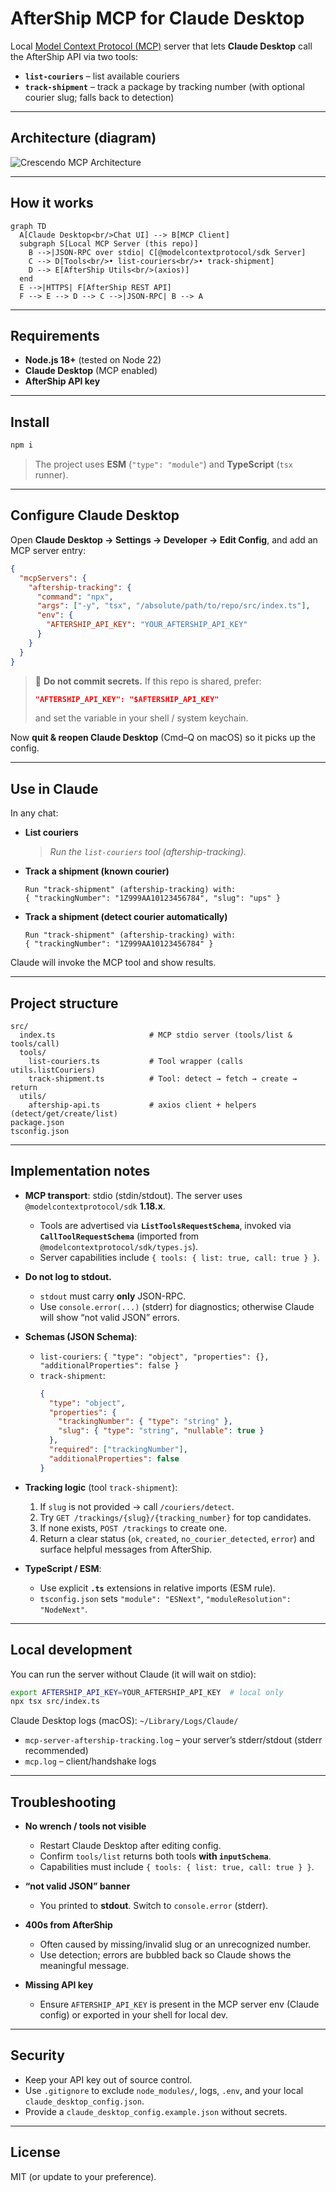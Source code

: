 # AfterShip MCP for Claude Desktop

Local [Model Context Protocol (MCP)](https://modelcontextprotocol.io) server that lets **Claude Desktop** call the AfterShip API via two tools:

- **`list-couriers`** – list available couriers
- **`track-shipment`** – track a package by tracking number (with optional courier slug; falls back to detection)

---

## Architecture (diagram)

![Crescendo MCP Architecture](images/crescendo-mcp.png)

---

## How it works

```mermaid
graph TD
  A[Claude Desktop<br/>Chat UI] --> B[MCP Client]
  subgraph S[Local MCP Server (this repo)]
    B -->|JSON-RPC over stdio| C[@modelcontextprotocol/sdk Server]
    C --> D[Tools<br/>• list-couriers<br/>• track-shipment]
    D --> E[AfterShip Utils<br/>(axios)]
  end
  E -->|HTTPS| F[AfterShip REST API]
  F --> E --> D --> C -->|JSON-RPC| B --> A
```

---

## Requirements

- **Node.js 18+** (tested on Node 22)
- **Claude Desktop** (MCP enabled)
- **AfterShip API key**

---

## Install

```bash
npm i
```

> The project uses **ESM** (`"type": "module"`) and **TypeScript** (`tsx` runner).

---

## Configure Claude Desktop

Open **Claude Desktop → Settings → Developer → Edit Config**, and add an MCP server entry:

```json
{
  "mcpServers": {
    "aftership-tracking": {
      "command": "npx",
      "args": ["-y", "tsx", "/absolute/path/to/repo/src/index.ts"],
      "env": {
        "AFTERSHIP_API_KEY": "YOUR_AFTERSHIP_API_KEY"
      }
    }
  }
}
```

> 🔐 **Do not commit secrets.** If this repo is shared, prefer:
> ```json
> "AFTERSHIP_API_KEY": "$AFTERSHIP_API_KEY"
> ```
> and set the variable in your shell / system keychain.

Now **quit & reopen Claude Desktop** (Cmd–Q on macOS) so it picks up the config.

---

## Use in Claude

In any chat:

- **List couriers**
  > *Run the `list-couriers` tool (aftership-tracking).*

- **Track a shipment (known courier)**
  ```
  Run "track-shipment" (aftership-tracking) with:
  { "trackingNumber": "1Z999AA10123456784", "slug": "ups" }
  ```

- **Track a shipment (detect courier automatically)**
  ```
  Run "track-shipment" (aftership-tracking) with:
  { "trackingNumber": "1Z999AA10123456784" }
  ```

Claude will invoke the MCP tool and show results.

---

## Project structure

```
src/
  index.ts                     # MCP stdio server (tools/list & tools/call)
  tools/
    list-couriers.ts           # Tool wrapper (calls utils.listCouriers)
    track-shipment.ts          # Tool: detect → fetch → create → return
  utils/
    aftership-api.ts           # axios client + helpers (detect/get/create/list)
package.json
tsconfig.json
```

---

## Implementation notes

- **MCP transport**: stdio (stdin/stdout). The server uses `@modelcontextprotocol/sdk` **1.18.x**.
  - Tools are advertised via **`ListToolsRequestSchema`**, invoked via **`CallToolRequestSchema`** (imported from `@modelcontextprotocol/sdk/types.js`).
  - Server capabilities include `{ tools: { list: true, call: true } }`.

- **Do not log to stdout.**
  - `stdout` must carry **only** JSON-RPC.  
  - Use `console.error(...)` (stderr) for diagnostics; otherwise Claude will show “not valid JSON” errors.

- **Schemas (JSON Schema)**:
  - `list-couriers`: `{ "type": "object", "properties": {}, "additionalProperties": false }`
  - `track-shipment`:
    ```json
    {
      "type": "object",
      "properties": {
        "trackingNumber": { "type": "string" },
        "slug": { "type": "string", "nullable": true }
      },
      "required": ["trackingNumber"],
      "additionalProperties": false
    }
    ```

- **Tracking logic** (tool `track-shipment`):
  1. If `slug` is not provided → call `/couriers/detect`.
  2. Try `GET /trackings/{slug}/{tracking_number}` for top candidates.
  3. If none exists, `POST /trackings` to create one.
  4. Return a clear status (`ok`, `created`, `no_courier_detected`, `error`) and surface helpful messages from AfterShip.

- **TypeScript / ESM**:
  - Use explicit **`.ts`** extensions in relative imports (ESM rule).
  - `tsconfig.json` sets `"module": "ESNext"`, `"moduleResolution": "NodeNext"`.

---

## Local development

You can run the server without Claude (it will wait on stdio):

```bash
export AFTERSHIP_API_KEY=YOUR_AFTERSHIP_API_KEY  # local only
npx tsx src/index.ts
```

Claude Desktop logs (macOS): `~/Library/Logs/Claude/`  
- `mcp-server-aftership-tracking.log` – your server’s stderr/stdout (stderr recommended)  
- `mcp.log` – client/handshake logs

---

## Troubleshooting

- **No wrench / tools not visible**
  - Restart Claude Desktop after editing config.
  - Confirm `tools/list` returns both tools **with `inputSchema`**.
  - Capabilities must include `{ tools: { list: true, call: true } }`.

- **“not valid JSON” banner**
  - You printed to **stdout**. Switch to `console.error` (stderr).

- **400s from AfterShip**
  - Often caused by missing/invalid slug or an unrecognized number.
  - Use detection; errors are bubbled back so Claude shows the meaningful message.

- **Missing API key**
  - Ensure `AFTERSHIP_API_KEY` is present in the MCP server env (Claude config) or exported in your shell for local dev.

---

## Security

- Keep your API key out of source control.
- Use `.gitignore` to exclude `node_modules/`, logs, `.env`, and your local `claude_desktop_config.json`.
- Provide a `claude_desktop_config.example.json` without secrets.

---

## License

MIT (or update to your preference).
